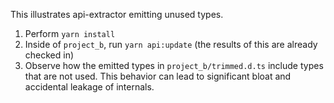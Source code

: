 This illustrates api-extractor emitting unused types.

1. Perform `yarn install`
2. Inside of `project_b`, run `yarn api:update` (the results of this are already checked in)
3. Observe how the emitted types in `project_b/trimmed.d.ts` include types that are not used.
   This behavior can lead to significant bloat and accidental leakage of internals.